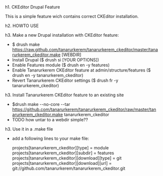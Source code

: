 h1. CKEditor Drupal Feature

This is a simple feature wich contains correct CKEditor installation.

h2. HOWTO USE

h3. Make a new Drupal installation with CKEditor feature:

* $ drush make https://raw.github.com/tanarurkerem/tanarurkerem_ckeditor/master/tanarurkerem_ckeditor.make [WEBDIR]
* Install Drupal ($ drush si [YOUR OPTIONS])
* Enable Features module ($ drush en -y features)
* Enable Tanarurkerem CKEditor feature at admin/structure/features ($ drush en -y tanarurkerem_ckeditor)
* Revert Tanarurkerem CKEditor settings ($ drush fr -y tanarurkerem_ckeditor)

h3. Install Tanarurkerem CKEditor feature to an existing site

* $drush make --no-core --tar https://github.com/tanarurkerem/tanarurkerem_ckeditor/raw/master/tanarurkerem_ckeditor.make tanarurkerem_ckeditor
* TODO how untar to a webdir simple??

h3. Use it in a .make file

* add a following lines to your make file:

  projects[tanarurkerem_ckeditor][type] = module
  projects[tanarurkerem_ckeditor][subdir] = features
  projects[tanarurkerem_ckeditor][download][type] = git
  projects[tanarurkerem_ckeditor][download][url] = git://github.com/tanarurkerem/tanarurkerem_ckeditor.git


